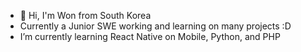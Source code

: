 - 👋 Hi, I'm Won from South Korea
- Currently a Junior SWE working and learning on many projects :D 
-  I’m currently learning React Native on Mobile, Python, and PHP

<!---
wonseobi/wonseobi is a ✨ special ✨ repository because its `README.md` (this file) appears on your GitHub profile.
You can click the Preview link to take a look at your changes.
--->
